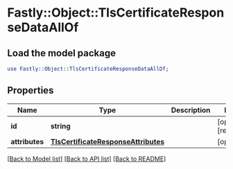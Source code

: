 # Fastly::Object::TlsCertificateResponseDataAllOf

## Load the model package
```perl
use Fastly::Object::TlsCertificateResponseDataAllOf;
```

## Properties
Name | Type | Description | Notes
------------ | ------------- | ------------- | -------------
**id** | **string** |  | [optional] [readonly] 
**attributes** | [**TlsCertificateResponseAttributes**](TlsCertificateResponseAttributes.md) |  | [optional] 

[[Back to Model list]](../README.md#documentation-for-models) [[Back to API list]](../README.md#documentation-for-api-endpoints) [[Back to README]](../README.md)


